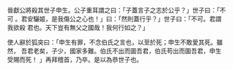 晉獻公將殺其世子申生。公子重耳謂之曰：「子蓋言子之志於公乎？」世子曰：「不可
。君安驪姬，是我傷公之心也！」曰：「然則蓋行乎？」世子曰：「不可。君謂我欲殺
君也。天下豈有無父之國哉！我何行如之？」

使人辭於狐突曰：「申生有罪，不念伯氏之言也，以至於死；申生不敢愛其死。雖然，
吾君老矣，子少，國家多難。伯氏不出而圖吾君，伯氏苟出而圖吾君，申生受賜而死！
」再拜稽首，乃卒。是以為恭世子也。


